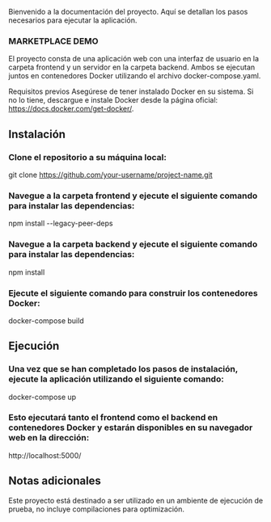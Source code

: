 Bienvenido a la documentación del proyecto. Aquí se detallan los pasos necesarios para ejecutar la aplicación.

### MARKETPLACE DEMO
El proyecto consta de una aplicación web con una interfaz de usuario en la carpeta frontend y un servidor en la carpeta backend. Ambos se ejecutan juntos en contenedores Docker utilizando el archivo docker-compose.yaml.

Requisitos previos
Asegúrese de tener instalado Docker en su sistema. Si no lo tiene, descargue e instale Docker desde la página oficial: https://docs.docker.com/get-docker/.

## Instalación

### Clone el repositorio a su máquina local:
git clone https://github.com/your-username/project-name.git

### Navegue a la carpeta frontend y ejecute el siguiente comando para instalar las dependencias:
npm install --legacy-peer-deps

### Navegue a la carpeta backend y ejecute el siguiente comando para instalar las dependencias:
npm install

### Ejecute el siguiente comando para construir los contenedores Docker:
docker-compose build


## Ejecución

### Una vez que se han completado los pasos de instalación, ejecute la aplicación utilizando el siguiente comando:
docker-compose up

### Esto ejecutará tanto el frontend como el backend en contenedores Docker y estarán disponibles en su navegador web en la dirección:
http://localhost:5000/

## Notas adicionales
Este proyecto está destinado a ser utilizado en un ambiente de ejecución de prueba, no incluye compilaciones para optimización.
